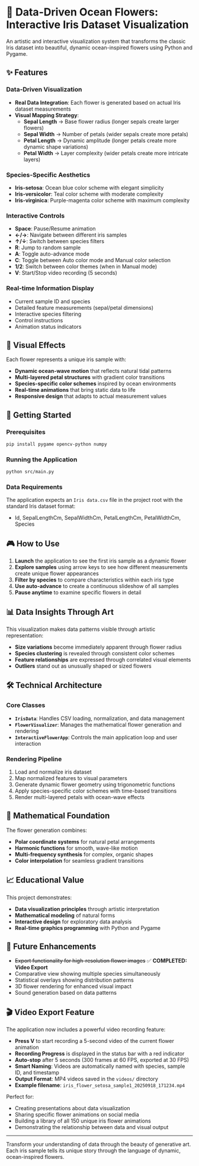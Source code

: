 # 🌸 Data-Driven Ocean Flowers: Interactive Iris Dataset Visualization

An artistic and interactive visualization system that transforms the classic Iris dataset into beautiful, dynamic ocean-inspired flowers using Python and Pygame.

## ✨ Features

### Data-Driven Visualization
- **Real Data Integration**: Each flower is generated based on actual Iris dataset measurements
- **Visual Mapping Strategy**:
  - **Sepal Length** → Base flower radius (longer sepals create larger flowers)
  - **Sepal Width** → Number of petals (wider sepals create more petals)
  - **Petal Length** → Dynamic amplitude (longer petals create more dynamic shape variations)
  - **Petal Width** → Layer complexity (wider petals create more intricate layers)

### Species-Specific Aesthetics
- **Iris-setosa**: Ocean blue color scheme with elegant simplicity
- **Iris-versicolor**: Teal color scheme with moderate complexity
- **Iris-virginica**: Purple-magenta color scheme with maximum complexity

### Interactive Controls
- **Space**: Pause/Resume animation
- **←/→**: Navigate between different iris samples
- **↑/↓**: Switch between species filters
- **R**: Jump to random sample
- **A**: Toggle auto-advance mode
- **C**: Toggle between Auto color mode and Manual color selection
- **1/2**: Switch between color themes (when in Manual mode)
- **V**: Start/Stop video recording (5 seconds)

### Real-time Information Display
- Current sample ID and species
- Detailed feature measurements (sepal/petal dimensions)
- Interactive species filtering
- Control instructions
- Animation status indicators

## 🎨 Visual Effects

Each flower represents a unique iris sample with:
- **Dynamic ocean-wave motion** that reflects natural tidal patterns
- **Multi-layered petal structures** with gradient color transitions
- **Species-specific color schemes** inspired by ocean environments
- **Real-time animations** that bring static data to life
- **Responsive design** that adapts to actual measurement values

## 🚀 Getting Started

### Prerequisites
```bash
pip install pygame opencv-python numpy
```

### Running the Application
```bash
python src/main.py
```

### Data Requirements
The application expects an `Iris data.csv` file in the project root with the standard Iris dataset format:
- Id, SepalLengthCm, SepalWidthCm, PetalLengthCm, PetalWidthCm, Species

## 🎮 How to Use

1. **Launch** the application to see the first iris sample as a dynamic flower
2. **Explore samples** using arrow keys to see how different measurements create unique flower appearances
3. **Filter by species** to compare characteristics within each iris type
4. **Use auto-advance** to create a continuous slideshow of all samples
5. **Pause anytime** to examine specific flowers in detail

## 📊 Data Insights Through Art

This visualization makes data patterns visible through artistic representation:
- **Size variations** become immediately apparent through flower radius
- **Species clustering** is revealed through consistent color schemes
- **Feature relationships** are expressed through correlated visual elements
- **Outliers** stand out as unusually shaped or sized flowers

## 🛠 Technical Architecture

### Core Classes
- **`IrisData`**: Handles CSV loading, normalization, and data management
- **`FlowerVisualizer`**: Manages the mathematical flower generation and rendering
- **`InteractiveFlowerApp`**: Controls the main application loop and user interaction

### Rendering Pipeline
1. Load and normalize iris dataset
2. Map normalized features to visual parameters
3. Generate dynamic flower geometry using trigonometric functions
4. Apply species-specific color schemes with time-based transitions
5. Render multi-layered petals with ocean-wave effects

## 🌊 Mathematical Foundation

The flower generation combines:
- **Polar coordinate systems** for natural petal arrangements
- **Harmonic functions** for smooth, wave-like motion
- **Multi-frequency synthesis** for complex, organic shapes
- **Color interpolation** for seamless gradient transitions

## 📈 Educational Value

This project demonstrates:
- **Data visualization principles** through artistic interpretation
- **Mathematical modeling** of natural forms
- **Interactive design** for exploratory data analysis
- **Real-time graphics programming** with Python and Pygame

## 🎯 Future Enhancements

- ~~Export functionality for high-resolution flower images~~ ✅ **COMPLETED: Video Export**
- Comparative view showing multiple species simultaneously
- Statistical overlays showing distribution patterns
- 3D flower rendering for enhanced visual impact
- Sound generation based on data patterns

## 🎬 Video Export Feature

The application now includes a powerful video recording feature:

- **Press V** to start recording a 5-second video of the current flower animation
- **Recording Progress** is displayed in the status bar with a red indicator
- **Auto-stop** after 5 seconds (300 frames at 60 FPS, exported at 30 FPS)
- **Smart Naming**: Videos are automatically named with species, sample ID, and timestamp
- **Output Format**: MP4 videos saved in the `videos/` directory
- **Example filename**: `iris_flower_setosa_sample1_20250918_171234.mp4`

Perfect for:
- Creating presentations about data visualization
- Sharing specific flower animations on social media
- Building a library of all 150 unique iris flower animations
- Demonstrating the relationship between data and visual output

---

Transform your understanding of data through the beauty of generative art. Each iris sample tells its unique story through the language of dynamic, ocean-inspired flowers.